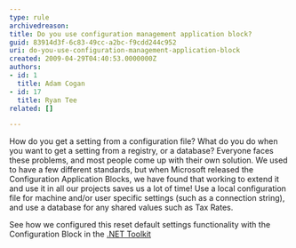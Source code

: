 ```yaml
---
type: rule
archivedreason: 
title: Do you use configuration management application block?
guid: 83914d3f-6c83-49cc-a2bc-f9cdd244c952
uri: do-you-use-configuration-management-application-block
created: 2009-04-29T04:40:53.0000000Z
authors:
- id: 1
  title: Adam Cogan
- id: 17
  title: Ryan Tee
related: []

---
```


How do you get a setting from a configuration file? What do you do when you want to get a setting from a registry, or a database? Everyone faces these problems, and most people come up with their own solution. We used to have a few different standards, but when Microsoft released the Configuration Application Blocks, we have found that working to extend it and use it in all our projects saves us a lot of time! Use a local configuration file for machine and/or user specific settings (such as a connection string), and use a database for any shared values such as Tax Rates.

See how we configured this reset default settings functionality with the Configuration Block in the [.NET Toolkit](http&#58;//www.ssw.com.au/ssw/NetToolKit/06ConfigurationBlock.aspx)

<!--endintro-->
